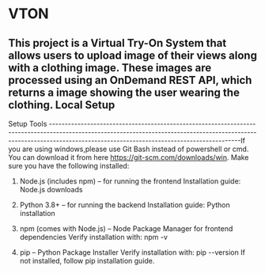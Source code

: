 # VTON
This project is a Virtual Try-On System that allows users to upload image of their  views along with a clothing image. These images are processed using an OnDemand REST API, which returns a image showing the user wearing the clothing.
Local Setup
------------------------------------------------------------------------------------------------------------------------------------------------------------------------------------------------------------------------
Setup Tools
------------------------------------------------------------------------------------------------------------------------------------------------------------------------------------------------------------------------If you are using windows,please use Git Bash instead of powershell or cmd. You can download it from here https://git-scm.com/downloads/win.
Make sure you have the following installed:

1. Node.js (includes npm) – for running the frontend
Installation guide: Node.js downloads

2. Python 3.8+ – for running the backend
Installation guide: Python installation

3. npm (comes with Node.js) – Node Package Manager for frontend dependencies
Verify installation with:
npm -v
4. pip – Python Package Installer
Verify installation with:
pip --version
If not installed, follow pip installation guide.
